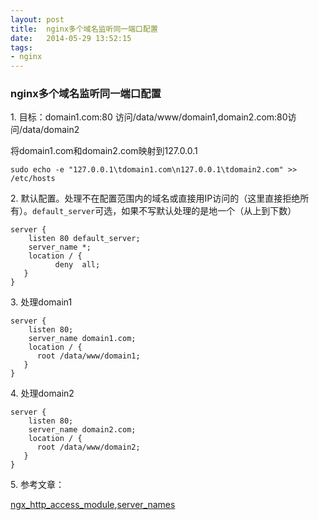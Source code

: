 ```yaml
---
layout: post
title:  nginx多个域名监听同一端口配置
date:   2014-05-29 13:52:15
tags:
- nginx
---
```


<h3 id="nginx">nginx多个域名监听同一端口配置</h3>
<p>1.
目标：domain1.com:80 访问/data/www/domain1,domain2.com:80访问/data/domain2</p>
<p>将domain1.com和domain2.com映射到127.0.0.1</p>
<pre><code>sudo echo -e &quot;127.0.0.1\tdomain1.com\n127.0.0.1\tdomain2.com&quot; &gt;&gt; /etc/hosts
</code></pre>

<p>2.
默认配置。处理不在配置范围内的域名或直接用IP访问的（这里直接拒绝所有）。<code>default_server</code>可选，如果不写默认处理的是地一个（从上到下数）</p>
<pre><code>server {
    listen 80 default_server;
    server_name *;
    location / {
          deny  all;
   }
}
</code></pre>

<p>3.
处理domain1</p>
<pre><code>server {
    listen 80;
    server_name domain1.com;
    location / {
      root /data/www/domain1;
   }
}
</code></pre>

<p>4.
处理domain2</p>
<pre><code>server {
    listen 80;
    server_name domain2.com;
    location / {
      root /data/www/domain2;
   }
}
</code></pre>

<p>5.
参考文章：</p>
<p><a href="http://nginx.org/en/docs/http/ngx_http_access_module.html">ngx_http_access_module</a>,<a href="http://nginx.org/cn/docs/http/server_names.html#miscellaneous_names">server_names</a></p>
